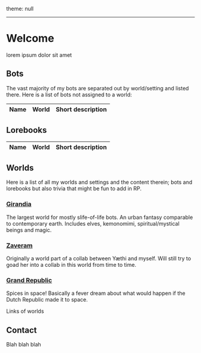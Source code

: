 theme: null

---

# Welcome

lorem ipsum dolor sit amet

## Bots

The vast majority of my bots are separated out by world/setting and listed there. Here is a list of bots not assigned to a world:

| Name         | World    | Short description                 |
|:-------------|:---------|:----------------------------------|

## Lorebooks

| Name         | World    | Short description                 |
|:-------------|:---------|:----------------------------------|

## Worlds

Here is a list of all my worlds and settings and the content therein; bots and lorebooks but also trivia that might be fun to add in RP.

### [Girandia](/Girandia)

The largest world for mostly slife-of-life bots. An urban fantasy comparable to contemporary earth. Includes elves, kemonomimi, spiritual/mystical beings and magic.

### [Zaveram](/Zaveram)

Originally a world part of a collab between Yæthi and myself. Will still try to goad her into a collab in this world from time to time.

### [Grand Republic](/GrandRepublic)

Spices in space! Basically a fever dream about what would happen if the Dutch Republic made it to space.

Links of worlds

## Contact

Blah blah blah
